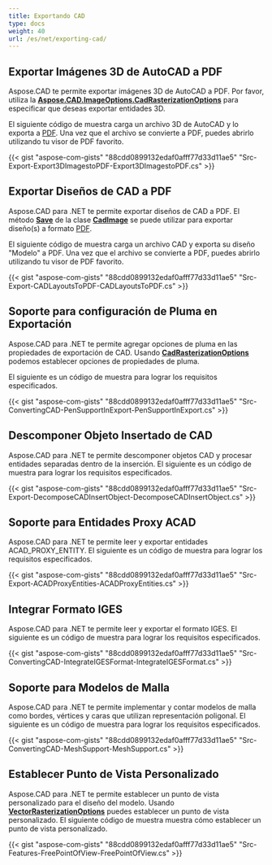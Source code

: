 ```yaml
---
title: Exportando CAD
type: docs
weight: 40
url: /es/net/exporting-cad/
---
```


## **Exportar Imágenes 3D de AutoCAD a PDF**

Aspose.CAD te permite exportar imágenes 3D de AutoCAD a PDF. Por favor, utiliza la [**Aspose.CAD.ImageOptions.CadRasterizationOptions**](https://reference.aspose.com/cad/net/aspose.cad.imageoptions/cadrasterizationoptions) para especificar que deseas exportar entidades 3D.

El siguiente código de muestra carga un archivo 3D de AutoCAD y lo exporta a [PDF](https://docs.fileformat.com/pdf/). Una vez que el archivo se convierte a PDF, puedes abrirlo utilizando tu visor de PDF favorito.

{{< gist "aspose-com-gists" "88cdd0899132edaf0afff77d33d11ae5" "Src-Export-Export3DImagestoPDF-Export3DImagestoPDF.cs" >}}

## **Exportar Diseños de CAD a PDF**

Aspose.CAD para .NET te permite exportar diseños de CAD a PDF. El método [**Save**](https://reference.aspose.com/cad/net/aspose.cad/image/methods/save/index) de la clase [**CadImage**](https://reference.aspose.com/cad/net/aspose.cad.fileformats.cad/cadimage) se puede utilizar para exportar diseño(s) a formato [PDF](https://docs.fileformat.com/pdf/).

El siguiente código de muestra carga un archivo CAD y exporta su diseño "Modelo" a PDF. Una vez que el archivo se convierte a PDF, puedes abrirlo utilizando tu visor de PDF favorito.

{{< gist "aspose-com-gists" "88cdd0899132edaf0afff77d33d11ae5" "Src-Export-CADLayoutsToPDF-CADLayoutsToPDF.cs" >}}

## **Soporte para configuración de Pluma en Exportación**

Aspose.CAD para .NET te permite agregar opciones de pluma en las propiedades de exportación de CAD. Usando [**CadRasterizationOptions**](https://reference.aspose.com/cad/net/aspose.cad.imageoptions/cadrasterizationoptions) podemos establecer opciones de propiedades de pluma.

El siguiente es un código de muestra para lograr los requisitos especificados.

{{< gist "aspose-com-gists" "88cdd0899132edaf0afff77d33d11ae5" "Src-ConvertingCAD-PenSupportInExport-PenSupportInExport.cs" >}}

## **Descomponer Objeto Insertado de CAD**

Aspose.CAD para .NET te permite descomponer objetos CAD y procesar entidades separadas dentro de la inserción. El siguiente es un código de muestra para lograr los requisitos especificados.

{{< gist "aspose-com-gists" "88cdd0899132edaf0afff77d33d11ae5" "Src-Export-DecomposeCADInsertObject-DecomposeCADInsertObject.cs" >}}

## **Soporte para Entidades Proxy ACAD**

Aspose.CAD para .NET te permite leer y exportar entidades ACAD_PROXY_ENTITY. El siguiente es un código de muestra para lograr los requisitos especificados.

{{< gist "aspose-com-gists" "88cdd0899132edaf0afff77d33d11ae5" "Src-Export-ACADProxyEntities-ACADProxyEntities.cs" >}}

## **Integrar Formato IGES**

Aspose.CAD para .NET te permite leer y exportar el formato IGES. El siguiente es un código de muestra para lograr los requisitos especificados.

{{< gist "aspose-com-gists" "88cdd0899132edaf0afff77d33d11ae5" "Src-ConvertingCAD-IntegrateIGESFormat-IntegrateIGESFormat.cs" >}}

## **Soporte para Modelos de Malla**

Aspose.CAD para .NET te permite implementar y contar modelos de malla como bordes, vértices y caras que utilizan representación poligonal. El siguiente es un código de muestra para lograr los requisitos especificados.

{{< gist "aspose-com-gists" "88cdd0899132edaf0afff77d33d11ae5" "Src-ConvertingCAD-MeshSupport-MeshSupport.cs" >}}

## **Establecer Punto de Vista Personalizado**

Aspose.CAD para .NET te permite establecer un punto de vista personalizado para el diseño del modelo. Usando [**VectorRasterizationOptions**](https://reference.aspose.com/cad/net/aspose.cad.imageoptions/vectorrasterizationoptions) puedes establecer un punto de vista personalizado. El siguiente código de muestra muestra cómo establecer un punto de vista personalizado.

{{< gist "aspose-com-gists" "88cdd0899132edaf0afff77d33d11ae5" "Src-Features-FreePointOfView-FreePointOfView.cs" >}}
